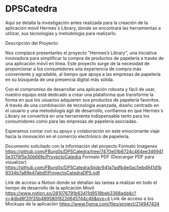 # DPSCatedra
Aqui se detalla la investigación antes realizada para la creación de la aplicación movil Hermes´s Library, donde se encontrará las herramientas a utilizar, sus tecnologias y metodologia para realizarlo.

Descripción del Proyecto:

Nos complace presentarles el proyecto "Hermes’s Library", una iniciativa innovadora para simplificar la compra de productos de papelería a través de una aplicación móvil en línea. Este proyecto surge de la necesidad de proporcionar a los consumidores una experiencia de compra más conveniente y agradable, al tiempo que apoya a las empresas de papelería en su búsqueda de una presencia digital más sólida.

Con el compromiso de desarrollar una aplicación robusta y fácil de usar, nuestro equipo está dedicado a crear una plataforma que transforme la forma en que los usuarios adquieren sus productos de papelería favoritos. A través de una combinación de tecnología avanzada, diseño centrado en el usuario y una metodología ágil de desarrollo, confiamos en que Hermes´s Library se convertirá en una herramienta indispensable tanto para los consumidores como para las empresas de papelería asociadas.

Esperamos contar con su apoyo y colaboración en este emocionante viaje hacia la innovación en el comercio electrónico de papelería.

Documento solicitado con la información del proyecto
Formato Imagenes
https://github.com/FBurg0s/DPSCatedra/tree/7470e01b6724c464ee3469415e3179f5e30b66fe/ProyectoCatedra
Formato PDF (Descargar PDF para visualizar)
https://github.com/FBurg0s/DPSCatedra/blob/641a7adfb4e0ac5ebd941d1b9334b7a89e47abdf/ProyectoCatedraDPS.pdf

Link de acceso a Notion donde se detallan las tareas a realizar en todo el tiempo de desarrollo de la aplicación Movil
https://www.notion.so/281076791b63411d9518beb3368add4c?v=4dbd8f20f35b489580f822d645744c46&pvs=4
Link de acceso a los Mockups de la aplicación
https://www.figma.com/files/project/214947424

